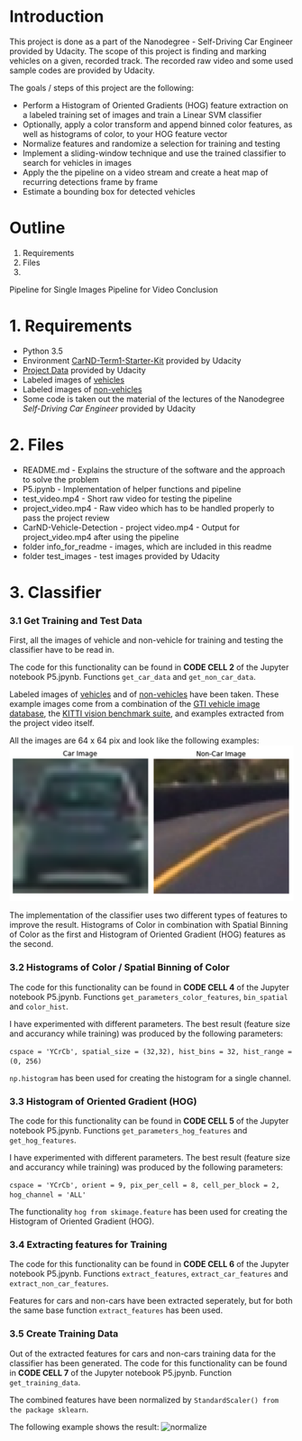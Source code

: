 # Introduction

This project is done as a part of the Nanodegree - Self-Driving Car Engineer provided by Udacity. The scope of this project is finding and marking vehicles on a given, recorded track. The recorded raw video and some used sample codes are provided by Udacity.

The goals / steps of this project are the following:

- Perform a Histogram of Oriented Gradients (HOG) feature extraction on a labeled training set of images and train a Linear SVM classifier
- Optionally, apply a color transform and append binned color features, as well as histograms of color, to your HOG feature vector
- Normalize features and randomize a selection for training and testing
- Implement a sliding-window technique and use the trained classifier to search for vehicles in images
- Apply the the pipeline on a video stream and create a heat map of recurring detections frame by frame 
- Estimate a bounding box for detected vehicles

# Outline
1. Requirements
2. Files
3. 
Pipeline for Single Images
Pipeline for Video
Conclusion

# 1. Requirements
- Python 3.5
- Environment [CarND-Term1-Starter-Kit](https://github.com/udacity/CarND-Term1-Starter-Kit/blob/master/README.md) provided by Udacity
- [Project Data](https://github.com/udacity/CarND-Vehicle-Detection) provided by Udacity
- Labeled images of [vehicles](https://s3.amazonaws.com/udacity-sdc/Vehicle_Tracking/vehicles.zip)
- Labeled images of [non-vehicles](https://s3.amazonaws.com/udacity-sdc/Vehicle_Tracking/non-vehicles.zip)
- Some code is taken out the material of the lectures of the Nanodegree *Self-Driving Car Engineer* provided by Udacity

# 2. Files
- README.md - Explains the structure of the software and the approach to solve the problem
- P5.ipynb - Implementation of helper functions and pipeline
- test_video.mp4 - Short raw video for testing the pipeline
- project_video.mp4 - Raw video which has to be handled properly to pass the project review
- CarND-Vehicle-Detection - project video.mp4 - Output for project_video.mp4 after using the pipeline
- folder info_for_readme - images, which are included in this readme
- folder test_images - test images provided by Udacity

# 3. Classifier
### 3.1 Get Training and Test Data
First, all the images of vehicle and non-vehicle for training and testing the classifier have to be read in. 

The code for this functionality can be found in **CODE CELL 2** of the Jupyter notebook P5.jpynb.
Functions `get_car_data` and `get_non_car_data`.

Labeled images of [vehicles](https://s3.amazonaws.com/udacity-sdc/Vehicle_Tracking/vehicles.zip) and of [non-vehicles](https://s3.amazonaws.com/udacity-sdc/Vehicle_Tracking/non-vehicles.zip) have been taken. These example images come from a combination of the [GTI vehicle image database](http://www.gti.ssr.upm.es/data/Vehicle_database.html), the [KITTI vision benchmark suite](http://www.cvlibs.net/datasets/kitti/), and examples extracted from the project video itself.

All the images are 64 x 64 pix and look like the following examples:
![car_non_car](https://github.com/gada1982/CarND-Vehicle-Detection/blob/master/info_for_readme/car_non_car.png)

The implementation of the classifier uses two different types of features to improve the result. Histograms of Color in combination with Spatial Binning of Color as the first and Histogram of Oriented Gradient (HOG) features as the second.

### 3.2 Histograms of Color / Spatial Binning of Color
The code for this functionality can be found in **CODE CELL 4** of the Jupyter notebook P5.jpynb.
Functions `get_parameters_color_features`, `bin_spatial` and `color_hist`.

I have experimented with different parameters. The best result (feature size and accurancy while training) was produced by the following parameters: 

`cspace = 'YCrCb', spatial_size = (32,32), hist_bins = 32, hist_range = (0, 256)`

`np.histogram` has been used for creating the histogram for a single channel.

### 3.3 Histogram of Oriented Gradient (HOG)
The code for this functionality can be found in **CODE CELL 5** of the Jupyter notebook P5.jpynb.
Functions `get_parameters_hog_features` and `get_hog_features`.

I have experimented with different parameters. The best result (feature size and accurancy while training) was produced by the following parameters: 

`cspace = 'YCrCb', orient = 9, pix_per_cell = 8, cell_per_block = 2, hog_channel = 'ALL'`

The functionality `hog from skimage.feature` has been used for creating the Histogram of Oriented Gradient (HOG).

### 3.4 Extracting features for Training
The code for this functionality can be found in **CODE CELL 6** of the Jupyter notebook P5.jpynb.
Functions `extract_features`,  `extract_car_features` and `extract_non_car_features`.

Features for cars and non-cars have been extracted seperately, but for both the same base function `extract_features` has been used.

### 3.5 Create Training Data
Out of the extracted features for cars and non-cars training data for the classifier has been generated. The code for this functionality can be found in **CODE CELL 7** of the Jupyter notebook P5.jpynb.
Function `get_training_data`.

The combined features have been normalized by `StandardScaler() from the package sklearn`.

The following example shows the result:
![normalize]()








